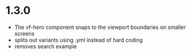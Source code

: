 # 1.3.0

* The vf-hero component snaps to the viewport boundaries on smaller screens
* splits out variants using .yml instead of hard coding
* removes search example
